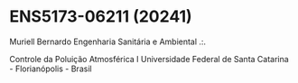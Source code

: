 # ENS5173-06211 (20241) 
Muriell Bernardo Engenharia Sanitária e Ambiental .:.

Controle da Poluição Atmosférica I 
Universidade Federal de Santa Catarina - Florianópolis - Brasil

